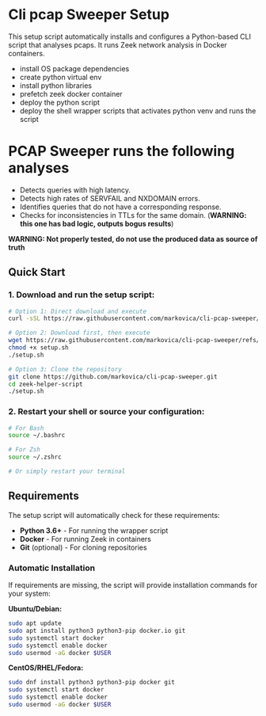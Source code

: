 # Cli pcap Sweeper Setup

This setup script automatically installs and configures a Python-based CLI script that analyses pcaps. It runs Zeek network analysis in Docker containers.
* install OS package dependencies
* create python virtual env
* install python libraries
* prefetch zeek docker container
* deploy the python script
* deploy the shell wrapper scripts that activates python venv and runs the script

# PCAP Sweeper runs the following analyses

* Detects queries with high latency.
* Detects high rates of SERVFAIL and NXDOMAIN errors.
* Identifies queries that do not have a corresponding response.
* Checks for inconsistencies in TTLs for the same domain. (**WARNING: this one has bad logic, outputs bogus results**)

**WARNING: Not properly tested, do not use the produced data as source of truth**



## Quick Start

### 1. Download and run the setup script:

```bash
# Option 1: Direct download and execute
curl -sSL https://raw.githubusercontent.com/markovica/cli-pcap-sweeper/refs/heads/main/installer.sh | bash

# Option 2: Download first, then execute
wget https://raw.githubusercontent.com/markovica/cli-pcap-sweeper/refs/heads/main/installer.sh
chmod +x setup.sh
./setup.sh

# Option 3: Clone the repository
git clone https://github.com/markovica/cli-pcap-sweeper.git
cd zeek-helper-script
./setup.sh
```

### 2. Restart your shell or source your configuration:

```bash
# For Bash
source ~/.bashrc

# For Zsh
source ~/.zshrc

# Or simply restart your terminal
```

## Requirements

The setup script will automatically check for these requirements:

- **Python 3.6+** - For running the wrapper script
- **Docker** - For running Zeek in containers
- **Git** (optional) - For cloning repositories

### Automatic Installation

If requirements are missing, the script will provide installation commands for your system:

**Ubuntu/Debian:**
```bash
sudo apt update
sudo apt install python3 python3-pip docker.io git
sudo systemctl start docker
sudo systemctl enable docker
sudo usermod -aG docker $USER
```

**CentOS/RHEL/Fedora:**
```bash
sudo dnf install python3 python3-pip docker git
sudo systemctl start docker
sudo systemctl enable docker
sudo usermod -aG docker $USER
```
